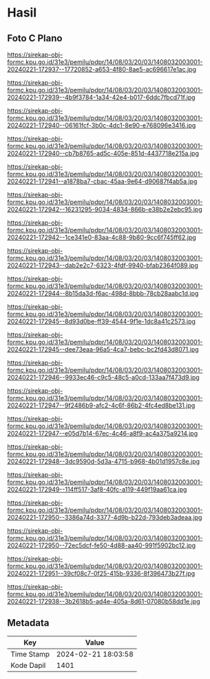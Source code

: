 # Hasil

## Foto C Plano

https://sirekap-obj-formc.kpu.go.id/31e3/pemilu/pdpr/14/08/03/20/03/1408032003001-20240221-172937--17720852-a653-4f80-8ae5-ac696617e1ac.jpg

https://sirekap-obj-formc.kpu.go.id/31e3/pemilu/pdpr/14/08/03/20/03/1408032003001-20240221-172939--4b9f3784-1a34-42e4-b017-6ddc7fbcd71f.jpg

https://sirekap-obj-formc.kpu.go.id/31e3/pemilu/pdpr/14/08/03/20/03/1408032003001-20240221-172940--06161fcf-3b0c-4dc1-8e90-e768096e3416.jpg

https://sirekap-obj-formc.kpu.go.id/31e3/pemilu/pdpr/14/08/03/20/03/1408032003001-20240221-172940--cb7b8765-ad5c-405e-851d-4437718e215a.jpg

https://sirekap-obj-formc.kpu.go.id/31e3/pemilu/pdpr/14/08/03/20/03/1408032003001-20240221-172941--a1878ba7-cbac-45aa-9e64-d90687f4ab5a.jpg

https://sirekap-obj-formc.kpu.go.id/31e3/pemilu/pdpr/14/08/03/20/03/1408032003001-20240221-172942--16231295-9034-4834-866b-e38b2e2ebc95.jpg

https://sirekap-obj-formc.kpu.go.id/31e3/pemilu/pdpr/14/08/03/20/03/1408032003001-20240221-172942--1ce341e0-83aa-4c88-9b80-9cc6f745ff62.jpg

https://sirekap-obj-formc.kpu.go.id/31e3/pemilu/pdpr/14/08/03/20/03/1408032003001-20240221-172943--dab2e2c7-6323-4fdf-9940-bfab2364f089.jpg

https://sirekap-obj-formc.kpu.go.id/31e3/pemilu/pdpr/14/08/03/20/03/1408032003001-20240221-172944--8b15da3d-f6ac-498d-8bbb-78cb28aabc1d.jpg

https://sirekap-obj-formc.kpu.go.id/31e3/pemilu/pdpr/14/08/03/20/03/1408032003001-20240221-172945--8d93d0be-ff39-4544-9f1e-1dc8a41c2573.jpg

https://sirekap-obj-formc.kpu.go.id/31e3/pemilu/pdpr/14/08/03/20/03/1408032003001-20240221-172945--dee73eaa-96a5-4ca7-bebc-bc2fd43d8071.jpg

https://sirekap-obj-formc.kpu.go.id/31e3/pemilu/pdpr/14/08/03/20/03/1408032003001-20240221-172946--9933ec46-c9c5-48c5-a0cd-133aa7f473d9.jpg

https://sirekap-obj-formc.kpu.go.id/31e3/pemilu/pdpr/14/08/03/20/03/1408032003001-20240221-172947--9f2486b9-afc2-4c6f-86b2-4fc4ed8be131.jpg

https://sirekap-obj-formc.kpu.go.id/31e3/pemilu/pdpr/14/08/03/20/03/1408032003001-20240221-172947--e05d7b14-67ec-4c46-a8f9-ac4a375a9214.jpg

https://sirekap-obj-formc.kpu.go.id/31e3/pemilu/pdpr/14/08/03/20/03/1408032003001-20240221-172948--3dc9590d-5d3a-4715-b968-4b01d1957c8e.jpg

https://sirekap-obj-formc.kpu.go.id/31e3/pemilu/pdpr/14/08/03/20/03/1408032003001-20240221-172949--114ff517-3af8-40fc-a119-449f19aa61ca.jpg

https://sirekap-obj-formc.kpu.go.id/31e3/pemilu/pdpr/14/08/03/20/03/1408032003001-20240221-172950--3386a74d-3377-4d9b-b22d-793deb3adeaa.jpg

https://sirekap-obj-formc.kpu.go.id/31e3/pemilu/pdpr/14/08/03/20/03/1408032003001-20240221-172950--72ec5dcf-fe50-4d88-aa40-991f5902bc12.jpg

https://sirekap-obj-formc.kpu.go.id/31e3/pemilu/pdpr/14/08/03/20/03/1408032003001-20240221-172951--39cf08c7-0f25-415b-9336-8f396473b27f.jpg

https://sirekap-obj-formc.kpu.go.id/31e3/pemilu/pdpr/14/08/03/20/03/1408032003001-20240221-172938--3b2618b5-ad4e-405a-8d61-07080b58dd1e.jpg


## Metadata

| Key        | Value               |
| ---------- | ------------------- |
| Time Stamp | 2024-02-21 18:03:58 |
| Kode Dapil | 1401                |



